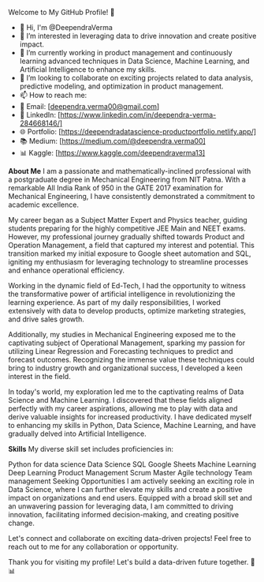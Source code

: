 Welcome to My GitHub Profile! 👋
- 👋 Hi, I'm @DeependraVerma
- 👀 I’m interested in leveraging data to drive innovation and create positive impact.
- 🌱 I’m currently working in product management and continuously learning advanced techniques in Data Science, Machine Learning, and Artificial Intelligence to enhance my skills.
- 💞️ I’m looking to collaborate on exciting projects related to data analysis, predictive modeling, and optimization in product management.
- 📫 How to reach me:
- 📧 Email: [deependra.verma00@gmail.com]
- 💼 LinkedIn: [https://www.linkedin.com/in/deependra-verma-284668146/]
- 🌐 Portfolio: [https://deependradatascience-productportfolio.netlify.app/]
- 📚 Medium: [https://medium.com/@deependra.verma00]
- 📊 Kaggle: [https://www.kaggle.com/deependraverma13]


**About Me**
I am a passionate and mathematically-inclined professional with a postgraduate degree in Mechanical Engineering from NIT Patna. With a remarkable All India Rank of 950 in the GATE 2017 examination for Mechanical Engineering, I have consistently demonstrated a commitment to academic excellence.

My career began as a Subject Matter Expert and Physics teacher, guiding students preparing for the highly competitive JEE Main and NEET exams. However, my professional journey gradually shifted towards Product and Operation Management, a field that captured my interest and potential. This transition marked my initial exposure to Google sheet automation and SQL, igniting my enthusiasm for leveraging technology to streamline processes and enhance operational efficiency.

Working in the dynamic field of Ed-Tech, I had the opportunity to witness the transformative power of artificial intelligence in revolutionizing the learning experience. As part of my daily responsibilities, I worked extensively with data to develop products, optimize marketing strategies, and drive sales growth.

Additionally, my studies in Mechanical Engineering exposed me to the captivating subject of Operational Management, sparking my passion for utilizing Linear Regression and Forecasting techniques to predict and forecast outcomes. Recognizing the immense value these techniques could bring to industry growth and organizational success, I developed a keen interest in the field.

In today's world, my exploration led me to the captivating realms of Data Science and Machine Learning. I discovered that these fields aligned perfectly with my career aspirations, allowing me to play with data and derive valuable insights for increased productivity. I have dedicated myself to enhancing my skills in Python, Data Science, Machine Learning, and have gradually delved into Artificial Intelligence.

**Skills**
My diverse skill set includes proficiencies in:

Python for data science
Data Science
SQL
Google Sheets
Machine Learning
Deep Learning
Product Management
Scrum Master
Agile technology
Team management
Seeking Opportunities
I am actively seeking an exciting role in Data Science, where I can further elevate my skills and create a positive impact on organizations and end users. Equipped with a broad skill set and an unwavering passion for leveraging data, I am committed to driving innovation, facilitating informed decision-making, and creating positive change.

Let's connect and collaborate on exciting data-driven projects! Feel free to reach out to me for any collaboration or opportunity.

Thank you for visiting my profile! Let's build a data-driven future together. 🚀📊

